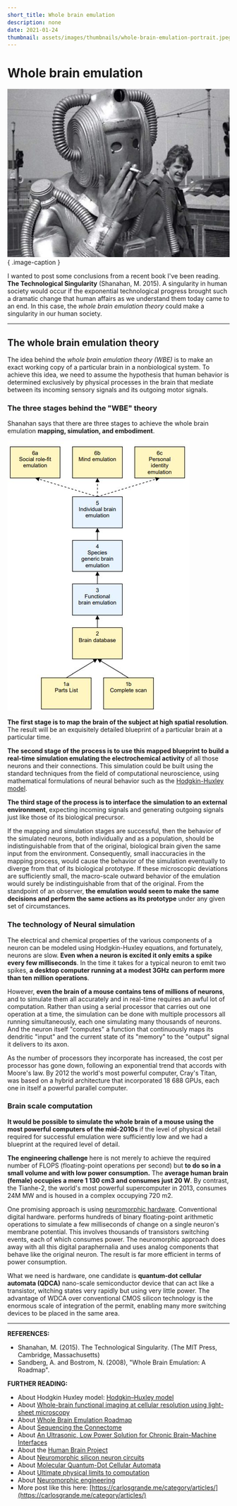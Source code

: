 ```yaml
---
short_title: Whole brain emulation
description: none
date: 2021-01-24
thumbnail: assets/images/thumbnails/whole-brain-emulation-portrait.jpeg
---
```


# Whole brain emulation

![Human habits, machine mind – The illusion of embodiment.](../../assets/images/references/shanahan-wbe.jpg){ .image-caption }



I wanted to post some conclusions from a recent book I've been reading. **The Technological Singularity** (Shanahan, M. 2015). A singularity in human society would occur if the exponential technological progress brought such a dramatic change that human affairs as we understand them today came to an end. In this case, the *whole brain emulation theory* could make a singularity in our human society.

---

## The whole brain emulation theory
The idea behind the *whole brain emulation theory (WBE)* is to make an exact working copy of a particular brain in a nonbiological system. To achieve this idea, we need to assume the hypothesis that human behavior is determined exclusively by physical processes in the brain that mediate between its incoming sensory signals and its outgoing motor signals.

### The three stages behind the "WBE" theory
Shanahan says that there are three stages to achieve the whole brain emulation **mapping, simulation, and embodiment**.

![Success levels for WBE. Sandberg, A. and Bostrom, N. (2008), "Whole Brain Emulation: A Roadmap](../../assets/images/references/sandberg-bostrom-wbe.jpg)


**The first stage is to map the brain of the subject at high spatial resolution**. The result will be an exquisitely detailed blueprint of a particular brain at a particular time.

**The second stage of the process is to use this mapped blueprint to build a real-time simulation emulating the electrochemical activity** of all those neurons and their connections. This simulation could be built using the standard techniques from the field of computational neuroscience, using mathematical formulations of neural behavior such as the [Hodgkin-Huxley model](https://en.wikipedia.org/wiki/Hodgkin%E2%80%93Huxley_model#:~:text=The%20Hodgkin%E2%80%93Huxley%20model%2C%20or,as%20neurons%20and%20cardiac%20myocytes. "Hodgkin-Huxley model").

**The third stage of the process is to interface the simulation to an external environment**, expecting incoming signals and generating outgoing signals just like those of its biological precursor.

If the mapping and simulation stages are successful, then the behavior of the simulated neurons, both individually and as a population, should be indistinguishable from that of the original, biological brain given the same input from the environment. Consequently, small inaccuracies in the mapping process, would cause the behavior of the simulation eventually to diverge from that of its biological prototype. If these microscopic deviations are sufficiently small, the macro-scale outward behavior of the emulation would surely be indistinguishable from that of the original. From the standpoint of an observer, **the emulation would seem to make the same decisions and perform the same actions as its prototype** under any given set of circumstances.

### The technology of Neural simulation
The electrical and chemical properties of the various components of a neuron can be modeled using Hodgkin-Huxley equations, and fortunately, neurons are slow. **Even when a neuron is excited it only emits a spike every few milliseconds**. In the time it takes for a typical neuron to emit two spikes, **a desktop computer running at a modest 3GHz can perform more than ten million operations**.

However, **even the brain of a mouse contains tens of millions of neurons**, and to simulate them all accurately and in real-time requires an awful lot of computation. Rather than using a serial processor that carries out one operation at a time, the simulation can be done with multiple processors all running simultaneously, each one simulating many thousands of neurons. And the neuron itself "computes" a function that continuously maps its dendritic "input" and the current state of its "memory" to the "output" signal it delivers to its axon.

As the number of processors they incorporate has increased, the cost per processor has gone down, following an exponential trend that accords with Moore's law. By 2012 the world's most powerful computer, Cray's Titan, was based on a hybrid architecture that incorporated 18 688 GPUs, each one in itself a powerful parallel computer.

### Brain scale computation
**It would be possible to simulate the whole brain of a mouse using the most powerful computers of the mid-2010s** if the level of physical detail required for successful emulation were sufficiently low and we had a blueprint at the required level of detail.

**The engineering challenge** here is not merely to achieve the required number of FLOPS (floating-point operations per second) but **to do so in a small volume and with low power consumption.** The **average human brain (female) occupies a mere 1 130 cm3 and consumes just 20 W**. By contrast, the Tianhe-2, the world's most powerful supercomputer in 2013, consumes 24M MW and is housed in a complex occupying 720 m2.

One promising approach is using [neuromorphic hardware](http://https://en.wikipedia.org/wiki/Neuromorphic_engineering "neuromorphic hardware"). Conventional digital hardware. performs hundreds of binary floating-point arithmetic operations to simulate a few milliseconds of change on a single neuron's membrane potential. This involves thousands of transistors switching events, each of which consumes power. The neuromorphic approach does away with all this digital paraphernalia and uses analog components that behave like the original neuron. The result is far more efficient in terms of power consumption.

What we need is hardware, one candidate is **quantum-dot cellular automata (QDCA)** nano-scale semiconductor device that can act like a transistor, witching states very rapidly but using very little power. The advantage of WDCA over conventional CMOS silicon technology is the enormous scale of integration of the permit, enabling many more switching devices to be placed in the same area.

---

**REFERENCES:**

- Shanahan, M. (2015). The Technological Singularity. (The MIT Press, Cambridge, Massachusetts)
- Sandberg, A. and Bostrom, N. (2008), "Whole Brain Emulation: A Roadmap".


**FURTHER READING:**

- About Hodgkin Huxley model: [Hodgkin–Huxley model](https://en.wikipedia.org/wiki/Hodgkin%E2%80%93Huxley_model#:~:text=The%20Hodgkin%E2%80%93Huxley%20model%2C%20or,as%20neurons%20and%20cardiac%20myocytes.)
- About [Whole-brain functional imaging at cellular resolution using light-sheet microscopy](https://www.nature.com/articles/nmeth.2434)
- About [Whole Brain Emulation Roadmap](https://www.fhi.ox.ac.uk/brain-emulation-roadmap-report.pdf)
- About [Sequencing the Connectome](https://journals.plos.org/plosbiology/article?id=10.1371/journal.pbio.1001411)
- About [ An Ultrasonic, Low Power Solution
for Chronic Brain-Machine Interfaces](https://arxiv.org/pdf/1307.2196.pdf)
- About the [Human Brain Project](https://www.humanbrainproject.eu/en/)
- About [Neuromorphic silicon neuron circuits](https://www.frontiersin.org/articles/10.3389/fnins.2011.00073/full)
- About [Molecular Quantum-Dot Cellular Automata](https://www3.nd.edu/~lent/pdf/nd/Molecular_Quantum-Dot_Cellular_Automata.pdf)
- About [Ultimate physical limits to computation](https://cds.cern.ch/record/396654/files/9908043.pdf)
- About [Neuromorphic engineering](https://en.wikipedia.org/wiki/Neuromorphic_engineering)
- More post like this here: [https://carlosgrande.me/category/articles/](https://carlosgrande.me/category/articles/)